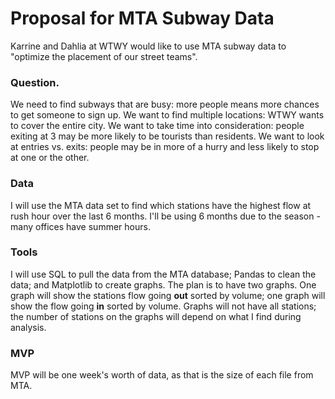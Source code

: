 # Proposal for MTA Subway Data

Karrine and Dahlia at WTWY would like to use MTA subway data to "optimize the placement of our street teams". 

### Question.
We need to find subways that are busy: more people means more chances to get someone to sign up. We want to find multiple locations: WTWY wants to cover the entire city. We want to take time into consideration: people exiting at 3 may be more likely to be tourists than residents. We want to look at entries vs. exits: people may be in more of a hurry and less likely to stop at one or the other.

### Data
I will use the MTA data set to find which stations have the highest flow at rush hour over the last 6 months. I'll be using 6 months due to the season - many offices have summer hours. 

### Tools
I will use SQL to pull the data from the MTA database; Pandas to clean the data; and Matplotlib to create graphs. The plan is to have two graphs. One graph will show the stations flow going **out** sorted by volume; one graph will show the flow going **in** sorted by volume. Graphs will not have all stations; the number of stations on the graphs will depend on what I find during analysis. 

### MVP
MVP will be one week's worth of data, as that is the size of each file from MTA. 
